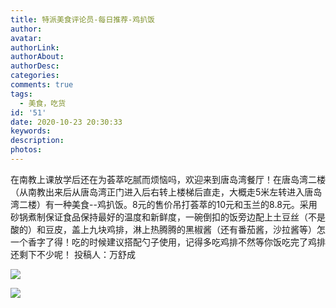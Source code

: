 ```yaml
---
title: 特派美食评论员-每日推荐-鸡扒饭
author: 
avatar: 
authorLink: 
authorAbout: 
authorDesc: 
categories: 
comments: true
tags:
  - 美食，吃货
id: '51'
date: 2020-10-23 20:30:33
keywords:
description:
photos:
---
```


在南教上课放学后还在为荟萃吃腻而烦恼吗，欢迎来到唐岛湾餐厅！在唐岛湾二楼（从南教出来后从唐岛湾正门进入后右转上楼梯后直走，大概走5米左转进入唐岛湾二楼）有一种美食--鸡扒饭。8元的售价吊打荟萃的10元和玉兰的8.8元。采用砂锅煮制保证食品保持最好的温度和新鲜度，一碗倒扣的饭旁边配上土豆丝（不是酸的）和豆皮，盖上九块鸡排，淋上热腾腾的黑椒酱（还有番茄酱，沙拉酱等）怎一个香字了得！吃的时候建议搭配勺子使用，记得多吃鸡排不然等你饭吃完了鸡排还剩下不少呢！ 投稿人：万舒成

![](https://www.aiupc.xyz/wp-content/uploads/2020/10/QQ图片20201024121314-e1603513297871.jpg)

![](https://www.aiupc.xyz/wp-content/uploads/2020/10/QQ图片20201023201910-e1603555168667.jpg)